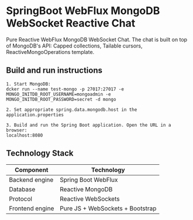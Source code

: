 # SpringBoot WebFlux MongoDB WebSocket Reactive Chat

Pure Reactive WebFlux MongoDB WebSocket Chat. The chat is built on top of MongoDB's API: Capped collections, Tailable cursors, ReactiveMongoOperations template.

## Build and run instructions

```
1. Start MongoDB:
dcker run --name test-mongo -p 27017:27017 -e MONGO_INITDB_ROOT_USERNAME=mongoadmin -e MONGO_INITDB_ROOT_PASSWORD=secret -d mongo

2. Set appropriate spring.data.mongodb.host in the application.properties

3. Build and run the Spring Boot application. Open the URL in a browser:
localhost:8080
```

## Technology Stack

Component                      | Technology
---                            | ---
Backend engine                 | Spring Boot WebFlux
Database                       | Reactive MongoDB
Protocol                       | Reactive WebSockets
Frontend engine                | Pure JS + WebSockets + Bootstrap
